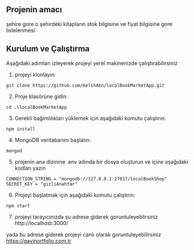 
## Projenin amacı
şehire gore o şehirdeki kitapların stok bilgisine ve fiyat bilgisine gore listelenmesi

## Kurulum ve Çalıştırma
Aşağıdaki adımları izleyerek projeyi yerel makinenizde çalıştırabilirsiniz
1. projeyi klonlayın:
```shell
git clone https://github.com/melihAkn/localBookMarketApp.git
```

2. Proje klasörüne gidin:

```shell
cd .\localBookMarketApp
```

3. Gerekli bağımlılıkları yüklemek için aşağıdaki komutu çalıştırın:

```shell
npm install
```

4. MongoDB veritabanını başlatın:

```shell
mongod
```
5. projenin ana dizinine .env adında bir dosya oluşturun ve içine aşağıdaki kodları yazın
```shell
CONNECTION_STRING = "mongodb://127.0.0.1:27017/localBookShop"
SECRET_KEY = "gizliAnahtar"
```

6. Projeyi başlatmak için aşağıdaki komutu çalıştırın:

```shell
npm start
```
7. projeyi tarayıcınızda şu adrese giderek goruntuleyeblirsiniz
http://localhost:3000/

yada bu adrese giderek projeyi canlı olarak goruntuleyebilirsiniz
https://gavinortfolio.com.tr





